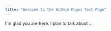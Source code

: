 ```yaml
---
title: "Welcome to the GitHub Pages Test Page"
---
```


I'm glad you are here. I plan to talk about ...

